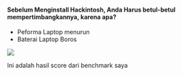 #### Sebelum Menginstall Hackintosh, Anda Harus betul-betul mempertimbangkannya, karena apa?

- Peforma Laptop menurun
- Baterai Laptop Boros


<img src="https://user-images.githubusercontent.com/89202419/173259179-49c440e1-f95e-4966-b6d1-a967003850d3.jpg" >

Ini adalah hasil score dari benchmark saya

